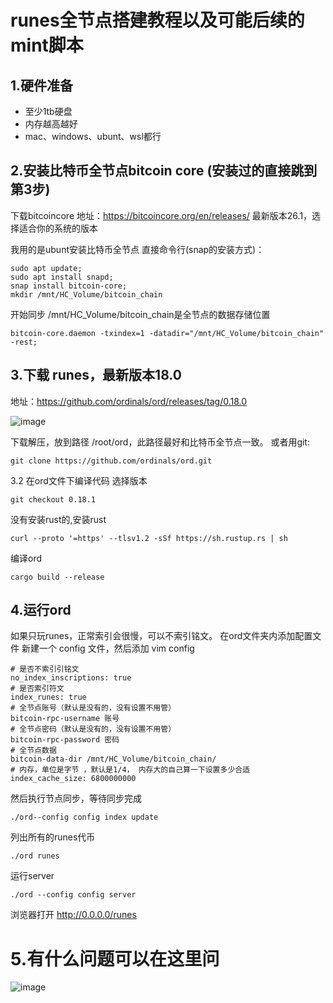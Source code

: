 # runes全节点搭建教程以及可能后续的mint脚本

## 1.硬件准备
* 至少1tb硬盘
* 内存越高越好
* mac、windows、ubunt、wsl都行

## 2.安装比特币全节点bitcoin core (安装过的直接跳到第3步)
下载bitcoincore 
地址：https://bitcoincore.org/en/releases/
最新版本26.1，选择适合你的系统的版本

我用的是ubunt安装比特币全节点
直接命令行(snap的安装方式)：
```shell
sudo apt update;
sudo apt install snapd;
snap install bitcoin-core;
mkdir /mnt/HC_Volume/bitcoin_chain
```

开始同步    /mnt/HC_Volume/bitcoin_chain是全节点的数据存储位置  
```
bitcoin-core.daemon -txindex=1 -datadir="/mnt/HC_Volume/bitcoin_chain" -rest;
```

## 3.下载 runes，最新版本18.0
地址：https://github.com/ordinals/ord/releases/tag/0.18.0

![image](https://github.com/playweta/runes-/assets/47896870/42ac89e4-8f2e-47e1-ad33-55d8a58f8db0)

下载解压，放到路径 /root/ord，此路径最好和比特币全节点一致。
或者用git:
```git
git clone https://github.com/ordinals/ord.git
```
3.2 在ord文件下编译代码
选择版本
```
git checkout 0.18.1
```
没有安装rust的,安装rust
```
curl --proto '=https' --tlsv1.2 -sSf https://sh.rustup.rs | sh
```
编译ord
```
cargo build --release
```
## 4.运行ord
如果只玩runes，正常索引会很慢，可以不索引铭文。
在ord文件夹内添加配置文件
新建一个 config 文件，然后添加 
vim config
```
# 是否不索引引铭文
no_index_inscriptions: true 
# 是否索引符文
index_runes: true
# 全节点账号（默认是没有的，没有设置不用管）
bitcoin-rpc-username 账号
# 全节点密码（默认是没有的，没有设置不用管）
bitcoin-rpc-password 密码
# 全节点数据
bitcoin-data-dir /mnt/HC_Volume/bitcoin_chain/
# 内存，单位是字节 ，默认是1/4， 内存大的自己算一下设置多少合适
index_cache_size: 6800000000
```

然后执行节点同步，等待同步完成
```
./ord--config config index update
```

列出所有的runes代币
```
./ord runes
```

运行server
```
./ord --config config server
```
浏览器打开
http://0.0.0.0/runes

# 5.有什么问题可以在这里问
![image](https://github.com/playweta/runes-/assets/47896870/d616387f-a5a2-4b85-a994-0aed406289db)

